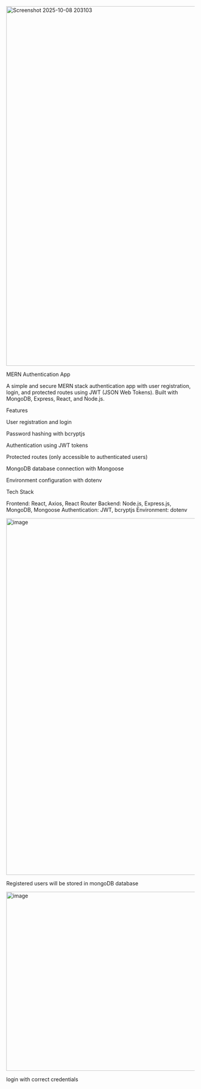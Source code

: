 <img width="1915" height="958" alt="Screenshot 2025-10-08 203103" src="https://github.com/user-attachments/assets/36338d09-81b3-4770-b91a-e9969855318d" />


MERN Authentication App

A simple and secure MERN stack authentication app with user registration, login, and protected routes using JWT (JSON Web Tokens).
Built with MongoDB, Express, React, and Node.js.

Features

User registration and login

Password hashing with bcryptjs

Authentication using JWT tokens

Protected routes (only accessible to authenticated users)

MongoDB database connection with Mongoose

Environment configuration with dotenv

Tech Stack

Frontend: React, Axios, React Router
Backend: Node.js, Express.js, MongoDB, Mongoose
Authentication: JWT, bcryptjs
Environment: dotenv

<img width="1905" height="950" alt="image" src="https://github.com/user-attachments/assets/da5192ed-f74f-44c4-8047-2add469e7b76" />

Registered users will be stored in mongoDB database 

<img width="959" height="477" alt="image" src="https://github.com/user-attachments/assets/11bd9256-e40a-4d6f-8d69-46d7f0450827" />

login with correct credentials



